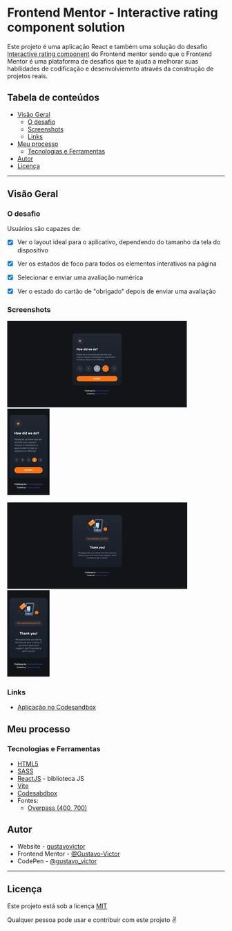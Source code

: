 # Frontend Mentor - Interactive rating component solution

Este projeto é uma aplicação React e também uma solução do desafio [Interactive rating component](https://www.frontendmentor.io/challenges/interactive-rating-component-koxpeBUmI) do Frontend mentor sendo que o Frontend Mentor é uma plataforma de desafios que te ajuda a melhorar suas habilidades de codificação e desenvolviemnto através da construção de projetos reais. 

## Tabela de conteúdos

- [Visão Geral](#visão-geral)
  - [O desafio](#o-desafio)
  - [Screenshots](#screenshots)
  - [Links](#links)
- [Meu processo](#meu-processo)
  - [Tecnologias e Ferramentas](#tecnologias-e-ferramentas)
- [Autor](#author)
- [Licença](#licença)

<hr/>


## Visão Geral

### O desafio

Usuários são capazes de:

- [x] Ver o layout ideal para o aplicativo, dependendo do tamanho da tela do dispositivo
- [x] Ver os estados de foco para todos os elementos interativos na página
- [x] Selecionar e enviar uma avaliação numérica
- [x] Ver o estado do cartão de "obrigado" depois de enviar uma avaliação


### Screenshots

![Desktop Review Section](./src/assets/images/desktop.png) ![Mobile Review Section](./src/assets/images/mobile.png)

![Desktop Thankyou Section](./src/assets/images/desktop2.png) ![Mobile Thankyou Section](./src/assets/images/mobile2.png)


### Links

- [Aplicação no Codesandbox](https://oe38hh-5173.csb.app/)


## Meu processo

### Tecnologias e Ferramentas

- [HTML5](https://developer.mozilla.org/pt-BR/docs/Web/HTML)
- [SASS](https://sass-lang.com/) 
- [ReactJS](https://reactjs.org/) - biblioteca JS 
- [Vite](https://vitejs.dev/)
- [Codesabdbox](https://codesandbox.io)
- Fontes: 
    - [Overpass (400, 700)](https://fonts.google.com/specimen/Overpass) 


## Autor

- Website - [gustavovictor](http://gustavovictor.me/)
- Frontend Mentor - [@Gustavo-Victor](https://www.frontendmentor.io/profile/Gustavo-Victor)
- CodePen - [@gustavo_victor](https://codepen.io/gustavo_victor)


<hr/>

## Licença

Este projeto está sob a licença [MIT](./LICENSE.md) 

Qualquer pessoa pode usar e contribuir com este projeto ✌

